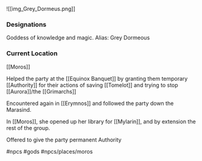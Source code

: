 ![[img_Grey_Dormeus.png]]
### Designations
Goddess of knowledge and magic. 
Alias: Grey Dormeous 

### Current Location
[[Moros]]

Helped the party at the [[Equinox Banquet]] by granting them temporary [[Authority]] for their actions of saving [[Tomelot]] and trying to stop [[Aurora]]/the [[Grimarchs]]

Encountered again in [[Erymnos]] and followed the party down the Marasind.

In [[Moros]], she opened up her library for [[Mylarin]], and by extension the rest of the group.



Offered to give the party permanent Authority



#npcs #gods  #npcs/places/moros